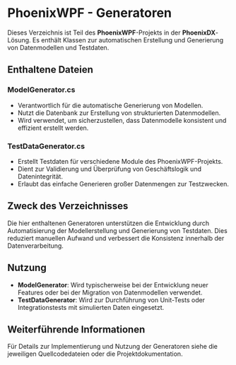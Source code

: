 ﻿# PhoenixWPF - Generatoren

Dieses Verzeichnis ist Teil des **PhoenixWPF**-Projekts in der **PhoenixDX**-Lösung. Es enthält Klassen zur automatischen Erstellung und Generierung von Datenmodellen und Testdaten.

## Enthaltene Dateien

### ModelGenerator.cs
- Verantwortlich für die automatische Generierung von Modellen.
- Nutzt die Datenbank zur Erstellung von strukturierten Datenmodellen.
- Wird verwendet, um sicherzustellen, dass Datenmodelle konsistent und effizient erstellt werden.

### TestDataGenerator.cs
- Erstellt Testdaten für verschiedene Module des PhoenixWPF-Projekts.
- Dient zur Validierung und Überprüfung von Geschäftslogik und Datenintegrität.
- Erlaubt das einfache Generieren großer Datenmengen zur Testzwecken.

## Zweck des Verzeichnisses
Die hier enthaltenen Generatoren unterstützen die Entwicklung durch Automatisierung der Modellerstellung und Generierung von Testdaten. Dies reduziert manuellen Aufwand und verbessert die Konsistenz innerhalb der Datenverarbeitung.

## Nutzung
- **ModelGenerator**: Wird typischerweise bei der Entwicklung neuer Features oder bei der Migration von Datenmodellen verwendet.
- **TestDataGenerator**: Wird zur Durchführung von Unit-Tests oder Integrationstests mit simulierten Daten eingesetzt.

## Weiterführende Informationen
Für Details zur Implementierung und Nutzung der Generatoren siehe die jeweiligen Quellcodedateien oder die Projektdokumentation.
